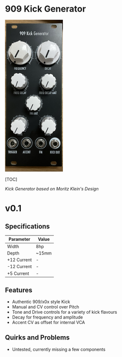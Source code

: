 # 909 Kick Generator

![909-0.1-1](Images/909-0.1-1.png)

[TOC]

*Kick Generator based on Moritz Klein's Design*

# v0.1

## Specifications

|Parameter|Value|
|---------|-----|
|Width|8hp|
|Depth|~15mm|
|+12 Current|-|
|-12 Current|-|
|+5 Current|-|

## Features

- Authentic 909/x0x style Kick
- Manual and CV control over Pitch
- Tone and Drive controls for a variety of kick flavours
- Decay for frequency and amplitude
- Accent CV as offset for internal VCA

## Quirks and Problems

- Untested, currently missing a few components